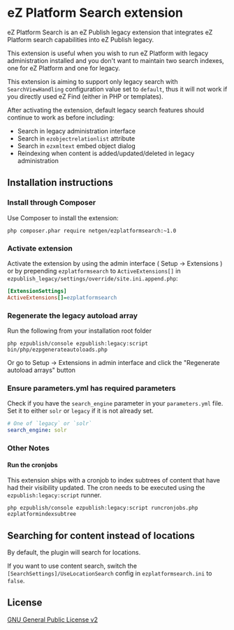 eZ Platform Search extension
============================

eZ Platform Search is an eZ Publish legacy extension that integrates eZ Platform search
capabilities into eZ Publish legacy.

This extension is useful when you wish to run eZ Platform with legacy administration installed
and you don't want to maintain two search indexes, one for eZ Platform and one for legacy.

This extension is aiming to support only legacy search with `SearchViewHandling` configuration
value set to `default`, thus it will not work if you directly used eZ Find (either in PHP or
templates).

After activating the extension, default legacy search features should continue to work as before
including:

* Search in legacy administration interface
* Search in `ezobjectrelationlist` attribute
* Search in `ezxmltext` embed object dialog
* Reindexing when content is added/updated/deleted in legacy administration

Installation instructions
-------------------------

### Install through Composer

Use Composer to install the extension:

```
php composer.phar require netgen/ezplatformsearch:~1.0
```

### Activate extension

Activate the extension by using the admin interface ( Setup -> Extensions ) or by
prepending `ezplatformsearch` to `ActiveExtensions[]` in `ezpublish_legacy/settings/override/site.ini.append.php`:

```ini
[ExtensionSettings]
ActiveExtensions[]=ezplatformsearch
```

### Regenerate the legacy autoload array

Run the following from your installation root folder

    php ezpublish/console ezpublish:legacy:script bin/php/ezpgenerateautoloads.php

Or go to Setup -> Extensions in admin interface and click the "Regenerate autoload arrays" button

### Ensure parameters.yml has required parameters

Check if you have the `search_engine` parameter in your `parameters.yml` file. Set it to either `solr` or `legacy` if it is not already set.

```yml
# One of `legacy` or `solr`
search_engine: solr
```

### Other Notes

#### Run the cronjobs

This extension ships with a cronjob to index subtrees of content that have had their visibility updated. The cron needs to be executed using the `ezpublish:legacy:script` runner.

    php ezpublish/console ezpublish:legacy:script runcronjobs.php ezplatformindexsubtree

Searching for content instead of locations
------------------------------------------

By default, the plugin will search for locations.

If you want to use content search, switch the `[SearchSettings]/UseLocationSearch` config in `ezplatformsearch.ini` to `false`.

License
-------

[GNU General Public License v2](LICENSE)
